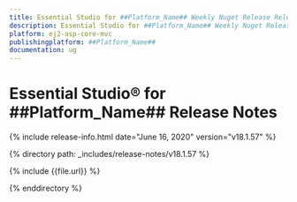 ```yaml
---
title: Essential Studio for ##Platform_Name## Weekly Nuget Release Release Notes  
description: Essential Studio for ##Platform_Name## Weekly Nuget Release Release Notes  
platform: ej2-asp-core-mvc
publishingplatform: ##Platform_Name##
documentation: ug
---
```


# Essential Studio&reg; for  ##Platform_Name##  Release Notes  

{% include release-info.html date="June 16, 2020"   version="v18.1.57"  %} 

{% directory path: _includes/release-notes/v18.1.57 %}

{% include {{file.url}} %}

{% enddirectory %}
